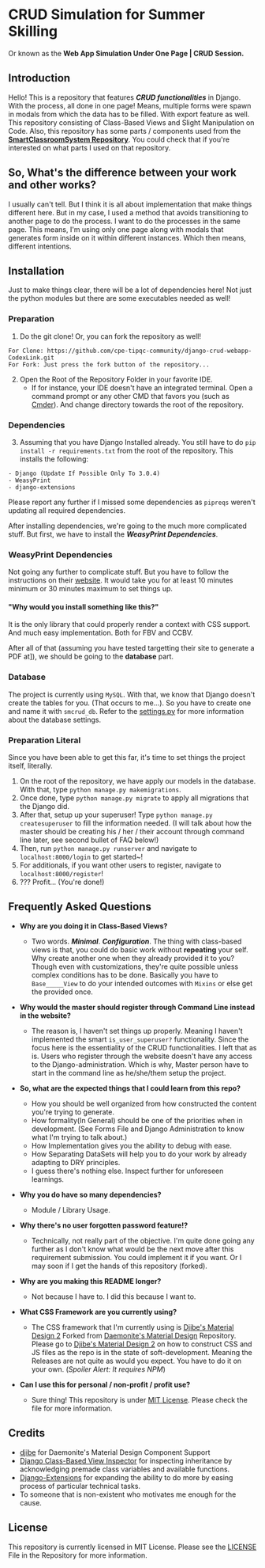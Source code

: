 # CRUD Simulation for Summer Skilling

Or known as the **Web App Simulation Under One Page | CRUD Session.**

## Introduction

Hello! This is a repository that features ***CRUD functionalities*** in Django. With the process, all done in one page! Means, multiple forms were spawn in modals from which the data has to be filled. With export feature as well. This repository consisting of Class-Based Views and Slight Manipulation on Code. Also, this repository has some parts / components used from the [****SmartClassroomSystem Repository****](https://github.com/CodexLink/SmartClassroomSystem). You could check that if you're interested on what parts I used on that repository.

## So, What's the difference between your work and other works?

I usually can't tell. But I think it is all about implementation that make things different here. But in my case, I used a method that avoids transitioning to another page to do the process. I want to do the processes in the same page. This means, I'm using only one page along with modals that generates form inside on it within different instances. Which then means, different intentions.

## Installation

Just to make things clear, there will be a lot of dependencies here! Not just the python modules but there are some executables needed as well!

### Preparation

1. Do the git clone! Or, you can fork the repository as well!

```text
For Clone: https://github.com/cpe-tipqc-community/django-crud-webapp-CodexLink.git
For Fork: Just press the fork button of the repository...
```

2. Open the Root of the Repository Folder in your favorite IDE.
   - If for instance, your IDE doesn't have an integrated terminal. Open a command prompt or any other CMD that favors you (such as [Cmder](https://cmder.net/)). And change directory towards the root of the repository.

### Dependencies

3. Assuming that you have Django Installed already. You still have to do `pip install -r requirements.txt` from the root of the repository. This installs the following:

```text
- Django (Update If Possible Only To 3.0.4)
- WeasyPrint
- django-extensions
```

Please report any further if I missed some dependencies as `pipreqs` weren't updating all required dependencies.

After installing dependencies, we're going to the much more complicated stuff. But first, we have to install the ***WeasyPrint Dependencies***.

### WeasyPrint Dependencies

Not going any further to complicate stuff. But you have to follow the instructions on their [website](https://weasyprint.readthedocs.io/en/stable/install.html#windows). It would take you for at least 10 minutes minimum or 30 minutes maximum to set things up.

#### "Why would you install something like this?"

It is the only library that could properly render a context with CSS support. And much easy implementation. Both for FBV and CCBV.

After all of that (assuming you have tested targetting their site to generate a PDF at]), we should be going to the ****database**** part.

### Database

The project is currently using `MySQL`. With that, we know that Django doesn't create the tables for you. (That occurs to me...). So you have to create one and name it with `smcrud_db`. Refer to the [settings.py](https://github.com/cpe-tipqc-community/django-crud-webapp-CodexLink/blob/master/CrudSpeedrun/settings.py#L81) for more information about the database settings.

### Preparation Literal

Since you have been able to get this far, it's time to set things the project itself, literally.

1. On the root of the repository, we have apply our models in the database. With that, type `python manage.py makemigrations`.
2. Once done, type `python manage.py migrate` to apply all migrations that the Django did.
3. After that, setup up your superuser! Type `python manage.py createsuperuser` to fill the information needed. (I will talk about how the master should be creating his / her / their account through command line later, see second bullet of FAQ below!)
4. Then, run `python manage.py runserver` and navigate to `localhost:8000/login` to get started~!
5. For additionals, if you want other users to register, navigate to `localhost:8000/register`!
6. ??? Profit... (You're done!)

## Frequently Asked Questions

- **Why are you doing it in Class-Based Views?**
  - Two words. ***Minimal***. ***Configuration***. The thing with class-based views is that, you could do basic work without **repeating** your self. Why create another one when they already provided it to you? Though even with customizations, they're quite possible unless complex conditions has to be done. Basically you have to `Base_____View` to do your intended outcomes with `Mixins` or else get the provided once.

- **Why would the master should register through Command Line instead in the website?**
  - The reason is, I haven't set things up properly. Meaning I haven't implemented the smart `is_user_superuser?` functionality. Since the focus here is the essentiality of the CRUD functionalities. I left that as is. Users who register through the website doesn't have any access to the Django-administration. Which is why, Master person have to start in the command line as he/she/them setup the project.

- **So, what are the expected things that I could learn from this repo?**
  - How you should be well organized from how constructed the content you're trying to generate.
  - How formality(In General) should be one of the priorities when in development. (See Forms File and Django Administration to know what I'm trying to talk about.)
  - How Implementation gives you the ability to debug with ease.
  - How Separating DataSets will help you to do your work by already adapting to DRY principles.
  - I guess there's nothing else. Inspect further for unforeseen learnings.

- **Why you do have so many dependencies?**
  - Module / Library Usage.

- **Why there's no user forgotten password feature!?**
  - Technically, not really part of the objective. I'm quite done going any further as I don't know what would be the next move after this requirement submission. You could implement it if you want. Or I may soon if I get the hands of this repository (forked).

- **Why are you making this README longer?**
  - Not because I have to. I did this because I want to.

- **What CSS Framework are you currently using?**
  - The CSS framework that I'm currently using is [Djibe's Material Design 2](https://github.com/djibe/material) Forked from [Daemonite's Material Design](https://github.com/Daemonite/material) Repository. Please go to [Djibe's Material Design 2](https://github.com/djibe/material) on how to construct CSS and JS files as the repo is in the state of soft-development. Meaning the Releases are not quite as would you expect. You have to do it on your own. (*Spoiler Alert: It requires NPM*)

- **Can I use this for personal / non-profit / profit use?**
  - Sure thing! This repository is under [MIT License](https://github.com/cpe-tipqc-community/django-crud-webapp-CodexLink/blob/master/LICENSE). Please check the file for more information.

## Credits

- [djibe](https://github.com/djibe) for Daemonite's Material Design Component Support
- [Django Class-Based View Inspector](https://ccbv.co.uk/) for inspecting inheritance by acknowledging premade class variables and available functions.
- [Django-Extensions](https://github.com/django-extensions/django-extensions) for expanding the ability to do more by easing process of particular technical tasks.
- To someone that is non-existent who motivates me enough for the cause.

## License

This repository is currently licensed in MIT License. Please see the [LICENSE](https://github.com/cpe-tipqc-community/django-crud-webapp-CodexLink/blob/master/LICENSE) File in the Repository for more information.
